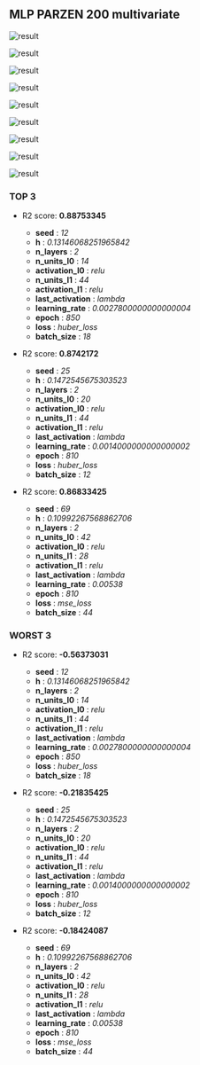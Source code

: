 ## MLP PARZEN 200 multivariate

![result](img/200_multivariate_importance_r2.png)

![result](img/200_multivariate_n_units_l0_r2.png)

![result](img/200_multivariate_epoch_r2.png)

![result](img/200_multivariate_n_layers_r2.png)

![result](img/200_multivariate_learning_rate_r2.png)

![result](img/200_multivariate_activation_l0_r2.png)

![result](img/200_multivariate_last_activation_r2.png)

![result](img/200_multivariate_batch_size_r2.png)

![result](img/200_multivariate_h_r2.png)
### TOP 3
- R2 score: **0.88753345**
	 - **seed** : *12*
	 - **h** : *0.13146068251965842*
	 - **n_layers** : *2*
	 - **n_units_l0** : *14*
	 - **activation_l0** : *relu*
	 - **n_units_l1** : *44*
	 - **activation_l1** : *relu*
	 - **last_activation** : *lambda*
	 - **learning_rate** : *0.0027800000000000004*
	 - **epoch** : *850*
	 - **loss** : *huber_loss*
	 - **batch_size** : *18*

- R2 score: **0.8742172**
	 - **seed** : *25*
	 - **h** : *0.1472545675303523*
	 - **n_layers** : *2*
	 - **n_units_l0** : *20*
	 - **activation_l0** : *relu*
	 - **n_units_l1** : *44*
	 - **activation_l1** : *relu*
	 - **last_activation** : *lambda*
	 - **learning_rate** : *0.0014000000000000002*
	 - **epoch** : *810*
	 - **loss** : *huber_loss*
	 - **batch_size** : *12*

- R2 score: **0.86833425**
	 - **seed** : *69*
	 - **h** : *0.10992267568862706*
	 - **n_layers** : *2*
	 - **n_units_l0** : *42*
	 - **activation_l0** : *relu*
	 - **n_units_l1** : *28*
	 - **activation_l1** : *relu*
	 - **last_activation** : *lambda*
	 - **learning_rate** : *0.00538*
	 - **epoch** : *810*
	 - **loss** : *mse_loss*
	 - **batch_size** : *44*


### WORST 3
- R2 score: **-0.56373031**
	 - **seed** : *12*
	 - **h** : *0.13146068251965842*
	 - **n_layers** : *2*
	 - **n_units_l0** : *14*
	 - **activation_l0** : *relu*
	 - **n_units_l1** : *44*
	 - **activation_l1** : *relu*
	 - **last_activation** : *lambda*
	 - **learning_rate** : *0.0027800000000000004*
	 - **epoch** : *850*
	 - **loss** : *huber_loss*
	 - **batch_size** : *18*

- R2 score: **-0.21835425**
	 - **seed** : *25*
	 - **h** : *0.1472545675303523*
	 - **n_layers** : *2*
	 - **n_units_l0** : *20*
	 - **activation_l0** : *relu*
	 - **n_units_l1** : *44*
	 - **activation_l1** : *relu*
	 - **last_activation** : *lambda*
	 - **learning_rate** : *0.0014000000000000002*
	 - **epoch** : *810*
	 - **loss** : *huber_loss*
	 - **batch_size** : *12*

- R2 score: **-0.18424087**
	 - **seed** : *69*
	 - **h** : *0.10992267568862706*
	 - **n_layers** : *2*
	 - **n_units_l0** : *42*
	 - **activation_l0** : *relu*
	 - **n_units_l1** : *28*
	 - **activation_l1** : *relu*
	 - **last_activation** : *lambda*
	 - **learning_rate** : *0.00538*
	 - **epoch** : *810*
	 - **loss** : *mse_loss*
	 - **batch_size** : *44*

